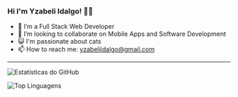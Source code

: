 ### Hi I'm Yzabeli Idalgo! ✌🏻  
  
- 🔭 I’m a Full Stack Web Developer
- 👯 I’m looking to collaborate on Mobile Apps and Software Development  
- 😺 I'm passionate about cats  
- 📫 How to reach me: yzabeliidalgo@gmail.com  

---

![Estatísticas do GitHub](https://github-readme-stats.vercel.app/api?username=yzabeli&show_icons=true&count_private=true&hide=prs,issues,contribs&theme=dark)

![Top Linguagens](https://github-readme-stats.vercel.app/api/top-langs/?username=yzabeli&size_weight=.2&count_weight=.8&theme=dark)
